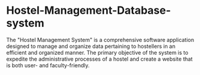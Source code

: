 # Hostel-Management-Database-system
The "Hostel Management System" is a comprehensive
software application designed to manage and organize
data pertaining to hostellers in an efficient and organized
manner. The primary objective of the system is to expedite
the administrative processes of a hostel and create a
website that is both user- and faculty-friendly.
